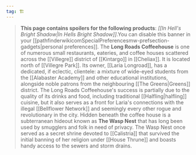 ```yaml
---
tag: 🏗️
---
```

> **This page contains spoilers for the following products**: *[[In Hell's Bright Shadow|In Hells Bright Shadow]]*.You can disable this banner in your [[pathfinderwikicomSpecialPreferencesmw-prefsection-gadgets|personal preferences]].
> The **Long Roads Coffeehouse** is one of numerous small restaurants, eateries, and coffee houses scattered across the [[Villegre]] district of [[Kintargo]] in [[Cheliax]]. It is located north of [[Villegre Park]].
> Its owner, [[Laria Longroad]], has a dedicated, if eclectic, clientele: a mixture of wide-eyed students from the [[Alabaster Academy]] and other educational institutions, alongside noble patrons from the neighbouring [[The Greens|Greens]] district. The Long Roads Coffeehouse's success is partially due to the quality of its drinks and food, including traditional [[Halfling|halfling]] cuisine, but it also serves as a front for Laria's connections with the illegal [[Bellflower Network]] and seemingly every other rogue and revolutionary in the city.
> Hidden beneath the coffee house is a subterranean hideout known as **The Wasp Nest** that has long been used by smugglers and folk in need of privacy. The Wasp Nest once served as a secret shrine devoted to [[Calistria]] that survived the initial banning of her religion under [[House Thrune]] and boasts handy access to the sewers and storm drains.








